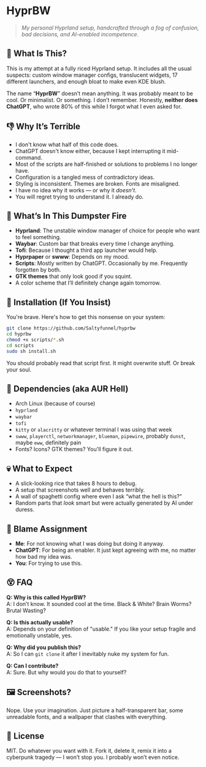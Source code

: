 # HyprBW

> *My personal Hyprland setup, handcrafted through a fog of confusion, bad decisions, and AI-enabled incompetence.*

## 🧨 What Is This?

This is my attempt at a fully riced Hyprland setup. It includes all the usual suspects: custom window manager configs, translucent widgets, 17 different launchers, and enough bloat to make even KDE blush.

The name “**HyprBW**” doesn’t mean anything. It was probably meant to be cool. Or minimalist. Or something. I don’t remember. Honestly, **neither does ChatGPT**, who wrote 80% of this while I forgot what I even asked for.

## 👎 Why It’s Terrible

- I don't know what half of this code does.
- ChatGPT doesn't know either, because I kept interrupting it mid-command.
- Most of the scripts are half-finished or solutions to problems I no longer have.
- Configuration is a tangled mess of contradictory ideas.
- Styling is inconsistent. Themes are broken. Fonts are misaligned.
- I have no idea why it works — or why it *doesn’t*.
- You will regret trying to understand it. I already do.

## 💾 What’s In This Dumpster Fire

- **Hyprland**: The unstable window manager of choice for people who want to feel something.
- **Waybar**: Custom bar that breaks every time I change anything.
- **Tofi**: Because I thought a third app launcher would help.
- **Hyprpaper** or **swww**: Depends on my mood.
- **Scripts**: Mostly written by ChatGPT. Occasionally by me. Frequently forgotten by both.
- **GTK themes** that only look good if you squint.
- A color scheme that I’ll definitely change again tomorrow.

## 🧠 Installation (If You Insist)

You're brave. Here's how to get this nonsense on your system:

```bash
git clone https://github.com/Saltyfunnel/hyprbw
cd hyprbw
chmod +x scripts/*.sh
cd scripts
sudo sh install.sh
```

You should probably read that script first. It might overwrite stuff. Or break your soul.

## 🧩 Dependencies (aka AUR Hell)

- Arch Linux (because of course)
- `hyprland`
- `waybar`
- `tofi`
- `kitty` or `alacritty` or whatever terminal I was using that week
- `swww`, `playerctl`, `networkmanager`, `blueman`, `pipewire`, probably `dunst`, maybe `eww`, definitely pain
- Fonts? Icons? GTK themes? You'll figure it out.

## 💀 What to Expect

- A slick-looking rice that takes 8 hours to debug.
- A setup that screenshots well and behaves terribly.
- A wall of spaghetti config where even I ask “what the hell is this?”
- Random parts that *look* smart but were actually generated by AI under duress.

## 🤝 Blame Assignment

- **Me**: For not knowing what I was doing but doing it anyway.
- **ChatGPT**: For being an enabler. It just kept agreeing with me, no matter how bad my idea was.
- **You**: For trying to use this.

## 😵 FAQ

**Q: Why is this called HyprBW?**  
A: I don’t know. It sounded cool at the time. Black & White? Brain Worms? Brutal Wasting?

**Q: Is this actually usable?**  
A: Depends on your definition of "usable." If you like your setup fragile and emotionally unstable, yes.

**Q: Why did you publish this?**  
A: So I can `git clone` it after I inevitably nuke my system for fun.

**Q: Can I contribute?**  
A: Sure. But why would you do that to yourself?

## 🖼️ Screenshots?

Nope. Use your imagination. Just picture a half-transparent bar, some unreadable fonts, and a wallpaper that clashes with everything.

## 🧯 License

MIT. Do whatever you want with it. Fork it, delete it, remix it into a cyberpunk tragedy — I won’t stop you. I probably won’t even notice.
